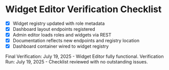 # Widget Editor Verification Checklist

- [x] Widget registry updated with role metadata
- [x] Dashboard layout endpoints registered
- [x] Admin editor loads roles and widgets via REST
- [x] Documentation reflects new endpoints and registry location
- [x] Dashboard container wired to widget registry

Final Verification: July 19, 2025 - Widget Editor fully functional.
Verification Run: July 19, 2025 - Checklist reviewed with no outstanding issues.
